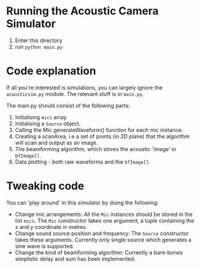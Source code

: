 # Running the Acoustic Camera Simulator

1. Enter this directory
2. run `python main.py`

# Code explanation

If all you're interested is simulations, you can largely ignore the `acousticsim.py` module. The relevant stuff is in `main.py`.

The main.py should consist of the following parts:

1. Initialising `mics` array.
2. Initialising a `Source` object.
3. Calling the Mic.generateWaveform() function for each mic instance.
4. Creating a scanArea, i.e a set of points (in 2D plane) that the algorithm will scan and output as an image.
5. The beamforming algorithm, which stores the acoustic 'image' in `bfImage[]`.
6. Data plotting - both raw waveforms and the `bfImage[]`.

# Tweaking code

You can 'play around' in this simulator by doing the following:

* Change mic arrangements: All the `Mic` instances should be stored in the list `mics`. The `Mic` constructor takes one argument; a tuple containing the x and y coordinate in metres.
* Change sound source position and frequency: The `Source` constructor takes these arguments. Currently only single source which generates a sine wave is supported. 
* Change the kind of beamforming algorithm: Currently a bare-bones simplistic delay and sum has been implemented.

